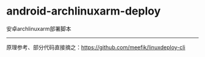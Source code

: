 # android-archlinuxarm-deploy
安卓archlinuxarm部署脚本

---
原理参考、部分代码直接摘之：https://github.com/meefik/linuxdeploy-cli
